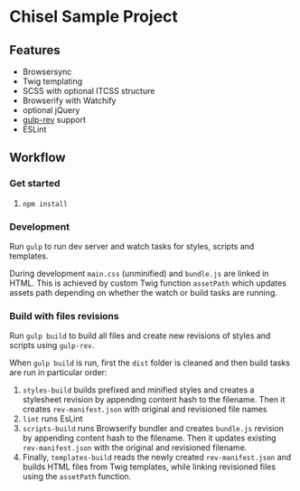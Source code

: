 # Chisel Sample Project

## Features
- Browsersync
- Twig templating
- SCSS with optional ITCSS structure
- Browserify with Watchify
- optional jQuery
- [gulp-rev](https://github.com/sindresorhus/gulp-rev) support
- ESLint

## Workflow

### Get started

1. `npm install`

### Development
Run `gulp` to run dev server and watch tasks for styles, scripts and templates. 

During development `main.css` (unminified) and `bundle.js` are linked in HTML. This is achieved by custom Twig function `assetPath` which updates assets path depending on whether the watch or build tasks are running.

### Build with files revisions

Run `gulp build` to build all files and create new revisions of styles and scripts using `gulp-rev`.

When `gulp build` is run, first the `dist` folder is cleaned and then build tasks are run in particular order:

1. `styles-build` builds prefixed and minified styles and creates a stylesheet revision by appending content hash to the filename. Then it creates `rev-manifest.json` with original and revisioned file names
2. `lint` runs EsLint
3. `scripts-build` runs Browserify bundler and creates `bundle.js` revision by appending content hash to the filename. Then it updates existing `rev-manifest.json` with the original and revisioned filename.
4. Finally, `templates-build` reads the newly created `rev-manifest.json` and builds HTML files from Twig templates, while linking revisioned files using the `assetPath` function.

